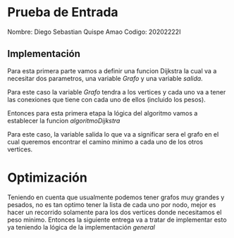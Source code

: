 # Prueba de Entrada
Nombre: Diego Sebastian Quispe Amao
Codigo: 20202222I

## Implementación
Para esta primera parte vamos a definir una funcion Dijkstra la cual va a necesitar dos parametros, una variable *Grafo* y una variable *salida*.

Para este caso la variable *Grafo* tendra a los vertices y cada uno va a tener las conexiones que tiene con cada uno de ellos (incluido los pesos).

Entonces para esta primera etapa la lógica del algoritmo vamos a establecer la funcion *algoritmoDijkstra*

Para este caso, la variable salida lo que va a significar sera el grafo en el cual queremos encontrar el camino minimo a cada uno de los otros vertices.

# Optimización
Teniendo en cuenta que usualmente podemos tener grafos muy grandes y pesados, no es tan optimo tener la lista de cada uno por nodo, mejor es hacer un recorrido solamente para los dos vertices donde necesitamos el peso minimo. Entonces la siguiente entrega va a tratar de implementar esto ya teniendo la lógica de la implementación *general*